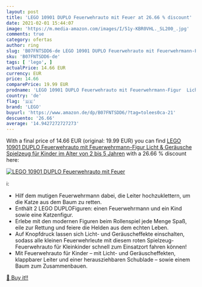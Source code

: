 ```yaml
---
layout: post
title: 'LEGO 10901 DUPLO Feuerwehrauto mit Feuer at 26.66 % discount'
date: 2021-02-01 15:44:07
image: 'https://m.media-amazon.com/images/I/51y-KBR0VHL._SL200_.jpg'
comments: true
category: ofertas
author: ring
slug: 'B07FNTSDD6-de LEGO 10901 DUPLO Feuerwehrauto mit Feuerwehrmann-Figur...'
sku: 'B07FNTSDD6-de'
tags: [ 'lego', ]
actualPrice: 14.66 EUR
currency: EUR
price: 14.66
comparePrice: 19.99 EUR
prodname: 'LEGO 10901 DUPLO Feuerwehrauto mit Feuerwehrmann-Figur  Licht & Geräusche  Spielzeug für Kinder im Alter von 2 bis 5 Jahren'
country: 'de'
flag: '🇩🇪'
brand: 'LEGO'
buyurl: 'https://www.amazon.de/dp/B07FNTSDD6/?tag=tolees0ca-21'
descuento: '26.66'
average: '14.9427272727273'
---
```


With a final price of 14.66 EUR (original: 19.99 EUR) you can find [LEGO 10901 DUPLO Feuerwehrauto mit Feuerwehrmann-Figur  Licht & Geräusche  Spielzeug für Kinder im Alter von 2 bis 5 Jahren](https://www.amazon.de/dp/B07FNTSDD6/?tag=tolees0ca-21) with a  26.66 % discount here:

[![LEGO 10901 DUPLO Feuerwehrauto mit Feuer](https://m.media-amazon.com/images/I/51y-KBR0VHL._SL200_.jpg)](https://www.amazon.de/dp/B07FNTSDD6/?tag=tolees0ca-21)

ℹ️:

- Hilf dem mutigen Feuerwehrmann dabei, die Leiter hochzuklettern, um die Katze aus dem Baum zu retten.
- Enthält 2 LEGO DUPLOFiguren: einen Feuerwehrmann und ein Kind sowie eine Katzenfigur.
- Erlebe mit den modernen Figuren beim Rollenspiel jede Menge Spaß, eile zur Rettung und feiere die Helden aus dem echten Leben.
- Auf Knopfdruck lassen sich Licht- und Geräuscheffekte einschalten, sodass alle kleinen Feuerwehrleute mit diesem roten Spielzeug-Feuerwehrauto für Kleinkinder schnell zum Einsatzort fahren können!
- Mit Feuerwehrauto für Kinder – mit Licht- und Geräuscheffekten, klappbarer Leiter und einer herausziehbaren Schublade – sowie einem Baum zum Zusammenbauen.

[🛒 Buy it!!](https://www.amazon.de/dp/B07FNTSDD6/?tag=tolees0ca-21)
